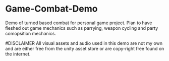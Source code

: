 # Game-Combat-Demo
Demo of turned based combat for personal game project. Plan to have fleshed out game mechanics such as parrying, weapon cycling and party comopsition mechanics.

#DISCLAIMER
All visual assets and audio used in this demo are not my own and are either free from the unity asset store or are copy-right free found on the internet.

